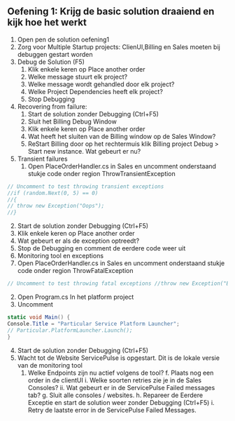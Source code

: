 ## Oefening 1: Krijg de basic solution draaiend en kijk hoe het werkt
1. Open pen de solution oefening1
2. Zorg  voor Multiple Startup projects: ClienUI,Billing en Sales moeten bij debuggen gestart worden
3. Debug de Solution (F5)	
    1. Klik enkele keren op Place another order
    2. Welke message stuurt elk project?
    3. Welke message wordt gehandled door elk project?
    4. Welke Project Dependencies heeft elk project?
    5. Stop Debugging
3.	Recovering from failure: 
    1.	Start de solution zonder Debugging (Ctrl+F5)
    2.	Sluit het Billing Debug Window
    3.	Klik enkele keren op Place another order
    4.	Wat heeft het sluiten van de Billing window op de Sales Window?
    5.	ReStart Billing door op het rechtermuis klik Billing project Debug > Start new instance. Wat gebeurt er nu?
4.	Transient failures 
    1.	Open PlaceOrderHandler.cs in Sales en uncomment onderstaand stukje code onder region ThrowTransientException
```csharp
// Uncomment to test throwing transient exceptions 
//if (random.Next(0, 5) == 0) 
//{ 
// throw new Exception("Oops"); 
//}
```
   2.	Start de solution zonder Debugging (Ctrl+F5)
   3.	Klik enkele keren op Place another order
   4.	Wat gebeurt er als de exception optreedt?
   5.	Stop de Debugging en comment de eerdere code weer uit
5.	Monitoring tool en exceptions
   1.	Open PlaceOrderHandler.cs in Sales en uncomment onderstaand stukje code onder region ThrowFatalException
```csharp
// Uncomment to test throwing fatal exceptions //throw new Exception("BOOM");
```
   2.	Open  Program.cs  In het platform project
   3.	Uncomment
```csharp
static void Main() { 
Console.Title = "Particular Service Platform Launcher"; 
// Particular.PlatformLauncher.Launch(); 
}
```
   4.	Start de solution zonder Debugging (Ctrl+F5)
   5.	Wacht tot de Website ServicePulse is opgestart. Dit is de lokale versie van de monitoring tool
        1.	Welke Endpoints zijn nu actief volgens de tool?
f.	Plaats nog een order in de clientUI
i.	Welke soorten retries zie je in de Sales Consoles?
ii.	Wat gebeurt er in de ServicePulse Failed messages tab?
g.	Sluit alle consoles / websites.
h.	Repareer de Eerdere Exceptie en start de solution  weer zonder Debugging (Ctrl+F5)
i.	Retry de laatste error in de ServicePulse Failed Messages.

